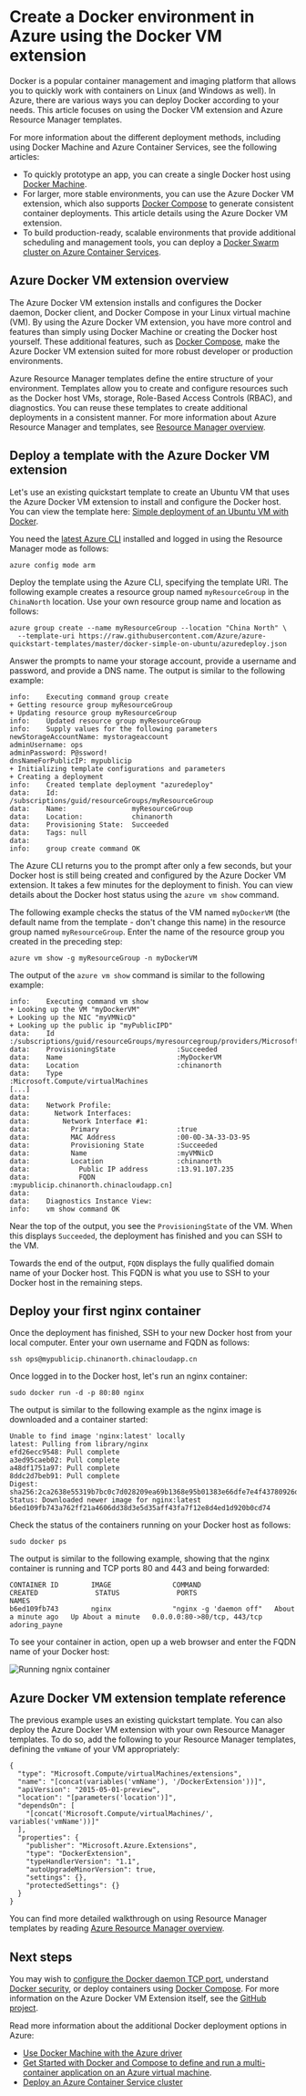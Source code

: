<!-- not suitable for Mooncake -->

<properties
    pageTitle="Using the Azure Docker VM extension | Azure"
    description="Learn how to use the Docker VM extension to quickly and securely deploy a Docker environment in Azure using Resource Manager templates."
    services="virtual-machines-linux"
    documentationcenter=""
    author="iainfoulds"
    manager="timlt"
    editor="" />
<tags
    ms.assetid="936d67d7-6921-4275-bf11-1e0115e66b7f"
    ms.service="virtual-machines-linux"
    ms.devlang="na"
    ms.topic="article"
    ms.tgt_pltfrm="vm-linux"
    ms.workload="infrastructure"
    ms.date="10/25/2016"
    wacn.date=""
    ms.author="iainfou" />

# Create a Docker environment in Azure using the Docker VM extension
Docker is a popular container management and imaging platform that allows you to quickly work with containers on Linux (and Windows as well). In Azure, there are various ways you can deploy Docker according to your needs. This article focuses on using the Docker VM extension and Azure Resource Manager templates. 

For more information about the different deployment methods, including using Docker Machine and Azure Container Services, see the following articles:

* To quickly prototype an app, you can create a single Docker host using [Docker Machine](/documentation/articles/virtual-machines-linux-docker-machine/).
* For larger, more stable environments, you can use the Azure Docker VM extension, which also supports [Docker Compose](https://docs.docker.com/compose/overview/) to generate consistent container deployments. This article details using the Azure Docker VM extension.
* To build production-ready, scalable environments that provide additional scheduling and management tools, you can deploy a [Docker Swarm cluster on Azure Container Services](/documentation/articles/container-service-deployment/).

## Azure Docker VM extension overview
The Azure Docker VM extension installs and configures the Docker daemon, Docker client, and Docker Compose in your Linux virtual machine (VM). By using the Azure Docker VM extension, you have more control and features than simply using Docker Machine or creating the Docker host yourself. These additional features, such as [Docker Compose](https://docs.docker.com/compose/overview/), make the Azure Docker VM extension suited for more robust developer or production environments.

Azure Resource Manager templates define the entire structure of your environment. Templates allow you to create and configure resources such as the Docker host VMs, storage, Role-Based Access Controls (RBAC), and diagnostics. You can reuse these templates to create additional deployments in a consistent manner. For more information about Azure Resource Manager and templates, see [Resource Manager overview](/documentation/articles/resource-group-overview/). 

## Deploy a template with the Azure Docker VM extension
Let's use an existing quickstart template to create an Ubuntu VM that uses the Azure Docker VM extension to install and configure the Docker host. You can view the template here: [Simple deployment of an Ubuntu VM with Docker](https://github.com/Azure/azure-quickstart-templates/tree/master/docker-simple-on-ubuntu). 

You need the [latest Azure CLI](/documentation/articles/xplat-cli-install/) installed and logged in using the Resource Manager mode as follows:

    azure config mode arm

Deploy the template using the Azure CLI, specifying the template URI. The following example creates a resource group named `myResourceGroup` in the `ChinaNorth` location. Use your own resource group name and location as follows:

    azure group create --name myResourceGroup --location "China North" \
      --template-uri https://raw.githubusercontent.com/Azure/azure-quickstart-templates/master/docker-simple-on-ubuntu/azuredeploy.json

Answer the prompts to name your storage account, provide a username and password, and provide a DNS name. The output is similar to the following example:

    info:    Executing command group create
    + Getting resource group myResourceGroup
    + Updating resource group myResourceGroup
    info:    Updated resource group myResourceGroup
    info:    Supply values for the following parameters
    newStorageAccountName: mystorageaccount
    adminUsername: ops
    adminPassword: P@ssword!
    dnsNameForPublicIP: mypublicip
    + Initializing template configurations and parameters
    + Creating a deployment
    info:    Created template deployment "azuredeploy"
    data:    Id:                  /subscriptions/guid/resourceGroups/myResourceGroup
    data:    Name:                myResourceGroup
    data:    Location:            chinanorth
    data:    Provisioning State:  Succeeded
    data:    Tags: null
    data:
    info:    group create command OK


The Azure CLI returns you to the prompt after only a few seconds, but your Docker host is still being created and configured by the Azure Docker VM extension. It takes a few minutes for the deployment to finish. You can view details about the Docker host status using the `azure vm show` command.

The following example checks the status of the VM named `myDockerVM` (the default name from the template - don't change this name) in the resource group named `myResourceGroup`. Enter the name of the resource group you created in the preceding step:

    azure vm show -g myResourceGroup -n myDockerVM

The output of the `azure vm show` command is similar to the following example:

    info:    Executing command vm show
    + Looking up the VM "myDockerVM"
    + Looking up the NIC "myVMNicD"
    + Looking up the public ip "myPublicIPD"
    data:    Id                              :/subscriptions/guid/resourceGroups/myresourcegroup/providers/Microsoft.Compute/virtualMachines/MyDockerVM
    data:    ProvisioningState               :Succeeded
    data:    Name                            :MyDockerVM
    data:    Location                        :chinanorth
    data:    Type                            :Microsoft.Compute/virtualMachines
    [...]
    data:
    data:    Network Profile:
    data:      Network Interfaces:
    data:        Network Interface #1:
    data:          Primary                   :true
    data:          MAC Address               :00-0D-3A-33-D3-95
    data:          Provisioning State        :Succeeded
    data:          Name                      :myVMNicD
    data:          Location                  :chinanorth
    data:            Public IP address       :13.91.107.235
    data:            FQDN                    :mypublicip.chinanorth.chinacloudapp.cn]
    data:
    data:    Diagnostics Instance View:
    info:    vm show command OK

Near the top of the output, you see the `ProvisioningState` of the VM. When this displays `Succeeded`, the deployment has finished and you can SSH to the VM.

Towards the end of the output, `FQDN` displays the fully qualified domain name of your Docker host. This FQDN is what you use to SSH to your Docker host in the remaining steps.

## Deploy your first nginx container
Once the deployment has finished, SSH to your new Docker host from your local computer. Enter your own username and FQDN as follows:

    ssh ops@mypublicip.chinanorth.chinacloudapp.cn

Once logged in to the Docker host, let's run an nginx container:

    sudo docker run -d -p 80:80 nginx

The output is similar to the following example as the nginx image is downloaded and a container started:

    Unable to find image 'nginx:latest' locally
    latest: Pulling from library/nginx
    efd26ecc9548: Pull complete
    a3ed95caeb02: Pull complete
    a48df1751a97: Pull complete
    8ddc2d7beb91: Pull complete
    Digest: sha256:2ca2638e55319b7bc0c7d028209ea69b1368e95b01383e66dfe7e4f43780926d
    Status: Downloaded newer image for nginx:latest
    b6ed109fb743a762ff21a4606dd38d3e5d35aff43fa7f12e8d4ed1d920b0cd74

Check the status of the containers running on your Docker host as follows:

    sudo docker ps

The output is similar to the following example, showing that the nginx container is running and TCP ports 80 and 443 and being forwarded:

    CONTAINER ID        IMAGE               COMMAND                  CREATED              STATUS              PORTS                         NAMES
    b6ed109fb743        nginx               "nginx -g 'daemon off"   About a minute ago   Up About a minute   0.0.0.0:80->80/tcp, 443/tcp   adoring_payne

To see your container in action, open up a web browser and enter the FQDN name of your Docker host:

![Running ngnix container](./media/virtual-machines-linux-dockerextension/nginxrunning.png)

## Azure Docker VM extension template reference
The previous example uses an existing quickstart template. You can also deploy the Azure Docker VM extension with your own Resource Manager templates. To do so, add the following to your Resource Manager templates, defining the `vmName` of your VM appropriately:

    {
      "type": "Microsoft.Compute/virtualMachines/extensions",
      "name": "[concat(variables('vmName'), '/DockerExtension'))]",
      "apiVersion": "2015-05-01-preview",
      "location": "[parameters('location')]",
      "dependsOn": [
        "[concat('Microsoft.Compute/virtualMachines/', variables('vmName'))]"
      ],
      "properties": {
        "publisher": "Microsoft.Azure.Extensions",
        "type": "DockerExtension",
        "typeHandlerVersion": "1.1",
        "autoUpgradeMinorVersion": true,
        "settings": {},
        "protectedSettings": {}
      }
    }

You can find more detailed walkthrough on using Resource Manager templates by reading [Azure Resource Manager overview](/documentation/articles/resource-group-overview/).

## Next steps
You may wish to [configure the Docker daemon TCP port](https://docs.docker.com/engine/reference/commandline/dockerd/#/bind-docker-to-another-hostport-or-a-unix-socket), understand [Docker security](https://docs.docker.com/engine/security/security/), or deploy containers using [Docker Compose](https://docs.docker.com/compose/overview/). For more information on the Azure Docker VM Extension itself, see the [GitHub project](https://github.com/Azure/azure-docker-extension/).

Read more information about the additional Docker deployment options in Azure:

* [Use Docker Machine with the Azure driver](/documentation/articles/virtual-machines-linux-docker-machine/)  
* [Get Started with Docker and Compose to define and run a multi-container application on an Azure virtual machine](/documentation/articles/virtual-machines-linux-docker-compose-quickstart/).
* [Deploy an Azure Container Service cluster](/documentation/articles/container-service-deployment/)

